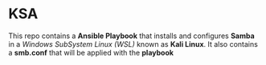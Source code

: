 # KSA
 This repo contains a **Ansible Playbook** that installs and configures **Samba** in a _Windows SubSystem Linux (WSL)_ known as **Kali Linux**.
 It also contains a **smb.conf** that will be applied with the **playbook**
